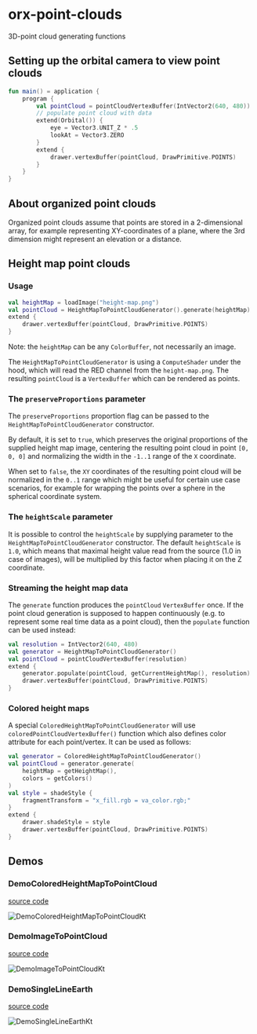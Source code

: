# orx-point-clouds

3D-point cloud generating functions

## Setting up the orbital camera to view point clouds

```kotlin
fun main() = application {
    program {
        val pointCloud = pointCloudVertexBuffer(IntVector2(640, 480))
        // populate point cloud with data
        extend(Orbital()) {
            eye = Vector3.UNIT_Z * .5
            lookAt = Vector3.ZERO            
        }
        extend {
            drawer.vertexBuffer(pointCloud, DrawPrimitive.POINTS)
        }
    }
}
```

## About organized point clouds

Organized point clouds assume that points are stored in a 2-dimensional array, for example representing XY-coordinates
of a plane, where the 3rd dimension might represent an elevation or a distance.

## Height map point clouds

### Usage

```kotlin
val heightMap = loadImage("height-map.png")
val pointCloud = HeightMapToPointCloudGenerator().generate(heightMap)
extend {
    drawer.vertexBuffer(pointCloud, DrawPrimitive.POINTS)
}
```

Note: the `heightMap` can be any `ColorBuffer`, not necessarily an image.

The `HeightMapToPointCloudGenerator` is using a `ComputeShader` under the hood, which will read the RED channel from
the `height-map.png`. The resulting `pointCloud` is a `VertexBuffer` which can be rendered as points.

### The `preserveProportions` parameter

The `preserveProportions` proportion flag can be passed to the `HeightMapToPointCloudGenerator` constructor.

By default, it is set to `true`, which preserves the original proportions of the supplied height map image, centering
the resulting point cloud in point `[0, 0, 0]` and normalizing the width in the `-1..1` range of the `X` coordinate.

When set to `false`, the `XY` coordinates of the resulting point cloud will be normalized in the `0..1` range which
might be useful for certain use case scenarios, for example for wrapping the points over a sphere in the spherical 
coordinate system.

### The `heightScale` parameter

It is possible to control the `heightScale` by supplying parameter to the `HeightMapToPointCloudGenerator` constructor.
The default `heightScale` is `1.0`, which means that maximal height value read from the source (1.0 in case of images),
will be multiplied by this factor when placing it on the Z coordinate.

### Streaming the height map data

The `generate` function produces the `pointCloud` `VertexBuffer` once. If the point cloud generation is supposed to
happen continuously (e.g. to represent some real time data as a point cloud), then the `populate` function can be used
instead:

```kotlin
val resolution = IntVector2(640, 480)
val generator = HeightMapToPointCloudGenerator()
val pointCloud = pointCloudVertexBuffer(resolution)
extend {
    generator.populate(pointCloud, getCurrentHeightMap(), resolution)
    drawer.vertexBuffer(pointCloud, DrawPrimitive.POINTS)
}
```

### Colored height maps

A special `ColoredHeightMapToPointCloudGenerator` will use `coloredPointCloudVertexBuffer()` function which also defines
color attribute for each point/vertex. It can be used as follows:

```kotlin
val generator = ColoredHeightMapToPointCloudGenerator()
val pointCloud = generator.generate(
    heightMap = getHeightMap(),
    colors = getColors()
)
val style = shadeStyle {
    fragmentTransform = "x_fill.rgb = va_color.rgb;"
}
extend {
    drawer.shadeStyle = style
    drawer.vertexBuffer(pointCloud, DrawPrimitive.POINTS)
}
```
<!-- __demos__ -->
## Demos
### DemoColoredHeightMapToPointCloud
[source code](src/jvmDemo/kotlin/DemoColoredHeightMapToPointCloud.kt)

![DemoColoredHeightMapToPointCloudKt](https://raw.githubusercontent.com/openrndr/orx/media/orx-point-clouds/images/DemoColoredHeightMapToPointCloudKt.png)

### DemoImageToPointCloud
[source code](src/jvmDemo/kotlin/DemoImageToPointCloud.kt)

![DemoImageToPointCloudKt](https://raw.githubusercontent.com/openrndr/orx/media/orx-point-clouds/images/DemoImageToPointCloudKt.png)

### DemoSingleLineEarth
[source code](src/jvmDemo/kotlin/DemoSingleLineEarth.kt)

![DemoSingleLineEarthKt](https://raw.githubusercontent.com/openrndr/orx/media/orx-point-clouds/images/DemoSingleLineEarthKt.png)
